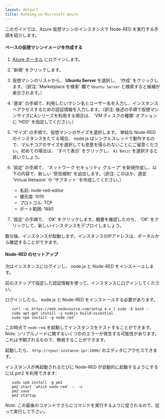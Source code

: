 ```yaml
---
layout: default
title: Running on Microsoft Azure
---
```


このガイドでは、Azure 仮想マシンのインスタンスで Node-RED を実行する手順を紹介します。

#### ベースの仮想マシンイメージを作成する

1. [Azure ポータル](https://portal.azure.com/) にログインします。

2. '新規' をクリックします。

3. 仮想マシンのリストから、 **Ubuntu Server** を選択し、 '作成' をクリックします。（訳注: 'Marketplace を検索' 欄で `Ubuntu Server` と検索すると候補が表示されます。）

4. '基本' の手順で、利用したいマシン名とユーザー名を入力し、インスタンスへアクセスするための認証情報を入力します。（訳注: 後述の手順で仮想マシンサイズにAシリーズを利用する場合は、 'VM ディスクの種類' オプションに 'HDD' を指定してください。）

5. 'サイズ' の手順で、仮想マシンのサイズを選択します。 単純な Node-RED のインスタンスをたてる場合、 node.js はシングルスレッドで動作するので、マルチコアのサイズを選択しても恩恵を得られないことにご留意ください。初めての場合は、 'すべて表示' をクリックし、 `A1 Basic` を選択すると良いでしょう。

6. '設定' の手順で、 'ネットワーク セキュリティ グループ' を新規作成し、以下の内容で、新しい '受信規則' を追加します。（訳注: このほか、適宜 'Virtual Network' や 'サブネット' を作成してください。）
     - 名前: node-red-editor
     - 優先度: 1010
     - プロトコル: TCP
     - ポート範囲: 1880

7. '設定' の手順で、 'OK' をクリックします。概要を確認したのち、 'OK' をクリックして、新しいインスタンスをデプロイしましょう。

数分後、インスタンスが起動します。インスタンスのIPアドレスは、ポータルから確認することができます。

#### Node-RED のセットアップ

次はインスタンスにログインし、 node.js と Node-RED をインストールします。

前のステップで指定した認証情報を使って、インスタンスにログインしてください。

ログインしたら、 node.js と Node-RED をインストールする必要があります。

       curl -sL https://deb.nodesource.com/setup_4.x | sudo -E bash -
       sudo apt-get install -y nodejs build-essential
       sudo npm install -g node-red


この時点で `node-red` を起動してインスタンスをテストすることができます。 *Note*: シリアルノードに関するいくつかのエラーが発生する可能性があります。これは予期されるもので、無視することができます。

起動したら、 `http://<your-instance-ip>:1880/` のエディタにアクセスできます。

インスタンスが再起動されるたびに Node-RED が自動的に起動するようにするには pm2 を利用できます:

       sudo npm install -g pm2
       pm2 start `which node-red` -- -v
       pm2 save
       pm2 startup

*Note:* この最後のコマンドでさらにコマンドを実行するように促されるので、従って実行して下さい。